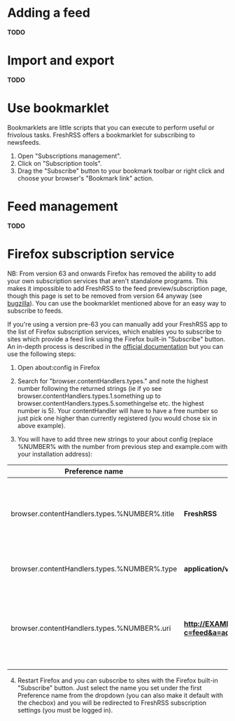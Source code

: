 # Adding a feed

**TODO**

# Import and export

**TODO**

# Use bookmarklet

Bookmarklets are little scripts that you can execute to perform useful or frivolous tasks. FreshRSS offers a bookmarklet for subscribing to newsfeeds.

 1. Open "Subscriptions management".
 2. Click on "Subscription tools".
 3. Drag the "Subscribe" button to your bookmark toolbar or right click and choose your browser's "Bookmark link" action.

# Feed management

**TODO**

# Firefox subscription service

NB: From version 63 and onwards Firefox has removed the ability to add your own subscription services that aren't standalone programs. This makes it impossible to add FreshRSS to the feed preview/subscription page, though this page is set to be removed from version 64 anyway (see [bugzilla](https://bugzilla.mozilla.org/show_bug.cgi?id=1477667)). You can use the bookmarklet mentioned above for an easy way to subscribe to feeds.

If you're using a version pre-63 you can manually add your FreshRSS app to the list of Firefox subscription services, which enables you to subscribe to sites which provide a feed link using the Firefox built-in "Subscribe" button. An in-depth process is described in the [official documentation](https://developer.mozilla.org/en-US/Firefox/Releases/2/Adding_feed_readers_to_Firefox) but you can use the following steps:

  1. Open about:config in Firefox

  2. Search for "browser.contentHandlers.types." and note the highest number following the returned strings (ie if yo see browser.contentHandlers.types.1.something up to browser.contentHandlers.types.5.somethingelse etc. the highest number is 5). Your contentHandler will have to have a free number so just pick one higher than currently registered (you would chose six in above example).

  3. You will have to add three new strings to your about config (replace %NUMBER% with the number from previous step and example.com with your installation address):

  | Preference name                              | Value                                                      | Note                                                      |
  | -------------------------------------------- | ---------------------------------------------------------- | --------------------------------------------------------- |
  | browser.contentHandlers.types.%NUMBER%.title | **FreshRSS**                                               | Use any name you would like (ie. "My feeds")              |
  | browser.contentHandlers.types.%NUMBER%.type  | **application/vnd.mozilla.maybe.feed**                     | Do not change this value!                                 |
  | browser.contentHandlers.types.%NUMBER%.uri   | **http://EXAMPLE.COM/FreshRss/i?c=feed&a=add&url_rss=%s** | Replace base url with yours and switch to https (if used) |

  4. Restart Firefox and you can subscribe to sites with the Firefox built-in "Subscribe" button. Just select the name you set under the first Preference name from the dropdown (you can also make it default with the checbox) and you will be redirected to FreshRSS subscription settings (you must be logged in).
